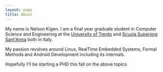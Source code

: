 ```yaml
---
layout: page
title: About
---
```


My name is Nelson Kigen. I am a final year graduate student in Computer Science 
and Engineering at the [University of Trento](http://www.unitn.it) and
[Scuola Superiore Sant'Anna](http://www.sssup.it) both in Italy.

My passion revolves around Linux, RealTime Embedded Systems, Formal Methods and
Android Development including its internals.

Hopefully I'll be starting a PHD this fall on the above topics
